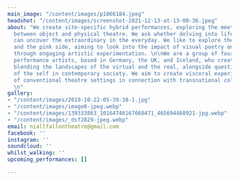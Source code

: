 ```yaml
---
main_image: "/content/images/p1066184.jpeg"
headshot: "/content/images/screenshot-2021-12-13-at-13-00-36.jpeg"
about: "We create site-specific hybrid performances, exploring the meeting points
  between object and physical theatre. We ask whether delving into life-in-miniature
  can uncover the extraordinary in the everyday. We like to explore the dark side
  and the pink side, aiming to look into the impact of visual poetry on audiences
  through engaging artistic experimentation. \n\nWe are a group of four interdisciplinary
  performance artists, based in Germany, the UK, and Iceland, who create performances
  blending the landscapes of the virtual and the real, alongside questioning the role
  of the self in contemporary society. We aim to create visceral experiences outside
  of conventional theatre settings in connection with transnational collaborations.
  \n"
gallery:
- "/content/images/2019-10-22-05-39-38-1.jpg"
- "/content/images/image0-jpeg.webp"
- "/content/images/139333863_10164746167660471_465694468921-jpg.webp"
- "/content/images/_dsf2829-jpeg.webp"
email: niallfallontheatre@gmail.com
facebook: ''
instagram: ''
soundcloud: ''
whilst_walking: ''
upcoming_performances: []

---
```

